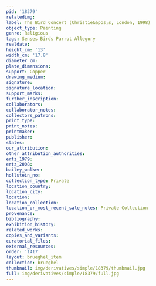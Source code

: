 ```yaml
---
pid: '18379'
relatedimg: 
label: The Bird Concert (Christie&apos;s, London, 1998)
object_type: Painting
genre: Religious
tags: Senses Birds Parrot Allegory
realdate: 
height_cm: '13'
width_cm: '17.8'
diameter_cm: 
plate_dimensions: 
support: Copper
drawing_medium: 
signature: 
signature_location: 
support_marks: 
further_inscription: 
collaborators: 
collaborator_notes: 
collectors_patrons: 
print_type: 
print_notes: 
printmaker: 
publisher: 
states: 
our_attribution: 
other_attribution_authorities: 
ertz_1979: 
ertz_2008: 
bailey_walker: 
hollstein_no: 
collection_type: Private
location_country: 
location_city: 
location: 
location_collection: 
location_or_most_recent_sale_notes: Private Collection
provenance: 
bibliography: 
exhibition_history: 
related_works: 
copies_and_variants: 
curatorial_files: 
external_resources: 
order: '1417'
layout: brueghel_item
collection: brueghel
thumbnail: img/derivatives/simple/18379/thumbnail.jpg
full: img/derivatives/simple/18379/full.jpg
---
```

